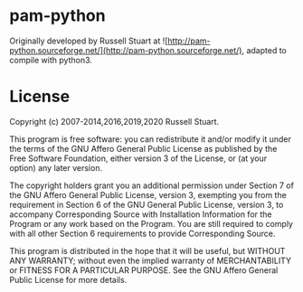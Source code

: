 # pam-python

Originally developed by Russell Stuart at ![http://pam-python.sourceforge.net/](http://pam-python.sourceforge.net/), adapted to compile with python3.

# License

  Copyright (c) 2007-2014,2016,2019,2020 Russell Stuart.

  This program is free software: you can redistribute it and/or modify it
  under the terms of the GNU Affero General Public License as published by
  the Free Software Foundation, either version 3 of the License, or (at your
  option) any later version.

  The copyright holders grant you an additional permission under Section 7
  of the GNU Affero General Public License, version 3, exempting you from
  the requirement in Section 6 of the GNU General Public License, version 3,
  to accompany Corresponding Source with Installation Information for the
  Program or any work based on the Program. You are still required to
  comply with all other Section 6 requirements to provide Corresponding
  Source.

  This program is distributed in the hope that it will be useful,
  but WITHOUT ANY WARRANTY; without even the implied warranty of
  MERCHANTABILITY or FITNESS FOR A PARTICULAR PURPOSE.  See the
  GNU Affero General Public License for more details.
